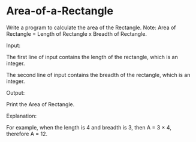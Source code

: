 # Area-of-a-Rectangle

Write a program to calculate the area of the Rectangle. Note: Area of Rectangle = Length of Rectangle x Breadth of Rectangle.

Input:

The first line of input contains the length of the rectangle, which is an integer.

The second line of input contains the breadth of the rectangle, which is an integer.

Output:

Print the Area of Rectangle.

Explanation:

For example, when the length is 4 and breadth is 3, then A = 3 × 4, therefore A = 12.
